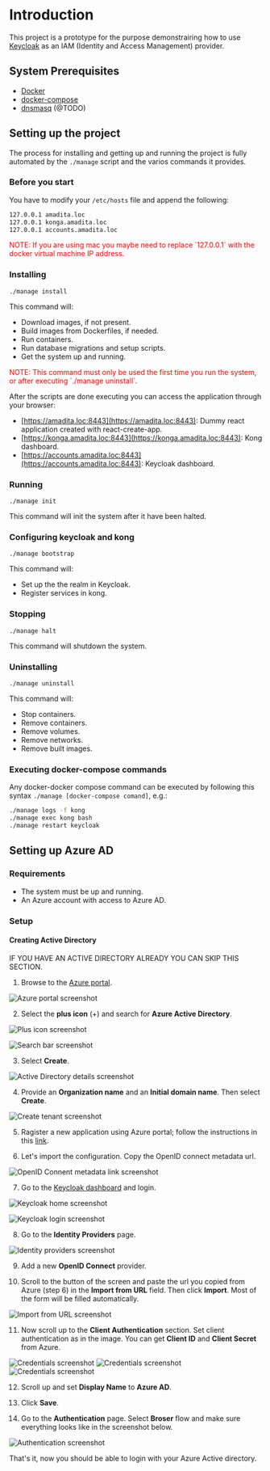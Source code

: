 # Introduction

This project is a prototype for the purpose demonstrairing how to use [Keycloak](https://www.keycloak.org/) as an IAM (Identity and Access Management) provider.

## System Prerequisites

- [Docker](https://www.docker.com/)
- [docker-compose](https://github.com/docker/compose)
- [dnsmasq](http://www.thekelleys.org.uk/dnsmasq/doc.html) (@TODO)

## Setting up the project

The process for installing and getting up and running the project is fully automated by the `./manage` script and the varios commands it provides.

### Before you start

You have to modify your `/etc/hosts` file and append the following:

```bash
127.0.0.1 amadita.loc
127.0.0.1 konga.amadita.loc
127.0.0.1 accounts.amadita.loc
```

<span style="color:red">
  NOTE: If you are using mac you maybe need to replace `127.0.0.1` with the docker virtual machine IP address.
</span>

### Installing

`./manage install`

This command will:

- Download images, if not present.
- Build images from Dockerfiles, if needed.
- Run containers.
- Run database migrations and setup scripts.
- Get the system up and running.

<span style="color:red">
  NOTE: This command must only be used the first time you run the system, or after executing `./manage uninstall`.
</span>

After the scripts are done executing you can access the application through your browser:

- [https://amadita.loc:8443](https://amadita.loc:8443): Dummy react application created with react-create-app.
- [https://konga.amadita.loc:8443](https://konga.amadita.loc:8443): Kong dashboard.
- [https://accounts.amadita.loc:8443](https://accounts.amadita.loc:8443): Keycloak dashboard.

### Running

`./manage init`

This command will init the system after it have been halted.

### Configuring keycloak and kong

`./manage bootstrap`

This command will:

- Set up the the realm in Keycloak.
- Register services in kong.

### Stopping

`./manage halt`

This command will shutdown the system.

### Uninstalling

`./manage uninstall`

This command will:

- Stop containers.
- Remove containers.
- Remove volumes.
- Remove networks.
- Remove built images.

### Executing docker-compose commands

Any docker-docker compose command can be executed by following this syntax `./manage [docker-compose comand]`, e.g.:

```bash
./manage logs -f kong
./manage exec kong bash
./manage restart keycloak
```

## Setting up Azure AD

### Requirements
- The system must be up and running.
- An Azure account with access to Azure AD.

### Setup

#### Creating Active Directory

IF YOU HAVE AN ACTIVE DIRECTORY ALREADY YOU CAN SKIP THIS SECTION.

1. Browse to the [Azure portal](https://portal.azure.com/).

![Azure portal screenshot](screenshots/azure-portal.png "Azure Portal")

2. Select the **plus icon** (+) and search for **Azure Active Directory**.

![Plus icon screenshot](screenshots/plus-icon.png "Plus icon")

![Search bar screenshot](screenshots/search-bar.png "Search bar")

3. Select **Create**.

![Active Directory details screenshot](screenshots/active-directory-details-page.png "Active Directory details")

4. Provide an **Organization name** and an **Initial domain name**. Then select **Create**.

![Create tenant screenshot](screenshots/create-tenant.png "Create tenant")

5. Ragister a new application using Azure portal; follow the instructions in this [link](https://docs.microsoft.com/en-us/azure/active-directory/develop/quickstart-register-app).

6. Let's import the configuration. Copy the OpenID connect metadata url.

![OpenID Connent metadata link screenshot](screenshots/metadata-link.png "OpenID Connent metadata link")

7. Go to the [Keycloak dashboard](https://accounts.amadita.loc:8443/) and login.

![Keycloak home screenshot](screenshots/keycloak-home.png "Keycloak home")

![Keycloak login screenshot](screenshots/keycloak-login.png "Keycloak login")

8. Go to the **Identity Providers** page.

![Identity providers screenshot](screenshots/empty-identity-providers-page.png "Identity providers")

9. Add a new **OpenID Connect** provider.

10. Scroll to the button of the screen and paste the url you copied from Azure (step 6) in the **Import from URL** field. Then click **Import**. Most of the form will be filled automatically.

![Import from URL screenshot](screenshots/import-from-url.png "Import from URL")

11. Now scroll up to the **Client Authentication** section. Set client authentication as in the image. You can get **Client ID** and **Client Secret** from Azure.

![Credentials screenshot](screenshots/credentials.png "Credentials")
![Credentials screenshot](screenshots/azure-credentials.png "Credentials")
![Credentials screenshot](screenshots/azure-credentials-2.png "Credentials")

12. Scroll up and set **Display Name** to **Azure AD**.

13. Click **Save**.

14. Go to the **Authentication** page. Select **Broser** flow and make sure everything looks like in the screenshot below.

![Authentication screenshot](screenshots/authentication-flow.png "Authentication")

That's it, now you should be able to login with your Azure Active directory.

